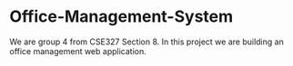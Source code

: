 # Office-Management-System
We are group 4 from CSE327
Section 8.
In this project we are building an office management web application.
